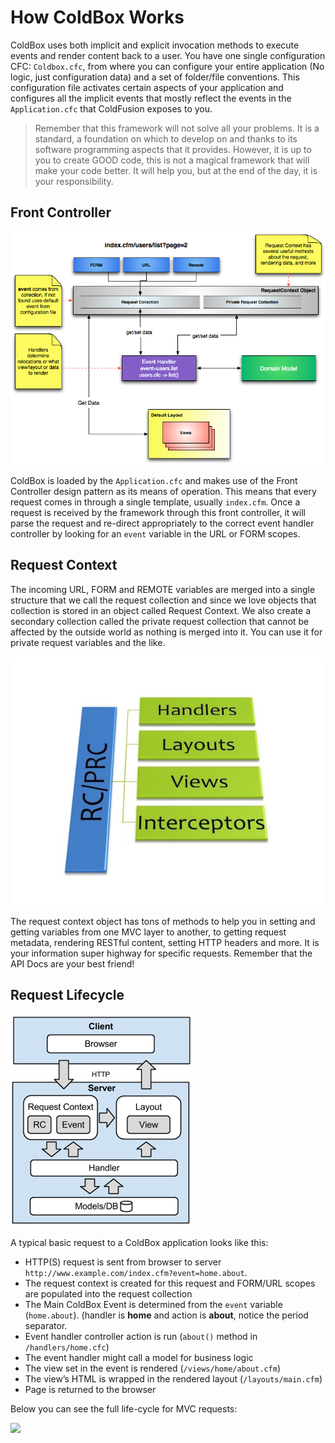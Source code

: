 # How ColdBox Works
ColdBox uses both implicit and explicit invocation methods to execute events and render content back to a user.  You have one single configuration CFC: `Coldbox.cfc`, from where you can configure your entire application (No logic, just configuration data) and a set of folder/file conventions. This configuration file activates certain aspects of your application and configures all the implicit events that mostly reflect the events in the `Application.cfc` that ColdFusion exposes to you.

>Remember that this framework will not solve all your problems. It is a standard, a foundation on which to develop on and thanks to its software programming aspects that it provides.  However, it is up to you to create GOOD code, this is not a magical framework that will make your code better. It will help you, but at the end of the day, it is your responsibility.

## Front Controller
<img src="../images/ColdBoxSimpleMVC.png">

ColdBox is loaded by the `Application.cfc` and makes use of the Front Controller design pattern as its means of operation. This means that every request comes in through a single template, usually `index.cfm`. Once a request is received by the framework through this front controller, it will parse the request and re-direct appropriately to the correct event handler controller by looking for an `event` variable in the URL or FORM scopes.

## Request Context
The incoming URL, FORM and REMOTE variables are merged into a single structure that we call the request collection and since we love objects that collection is stored in an object called Request Context. We also create a secondary collection called the private request collection that cannot be affected by the outside world as nothing is merged into it. You can use it for private request variables and the like.

<img src="../images/RequestCollectionDataBus.jpg">

The request context object has tons of methods to help you in setting and getting variables from one MVC layer to another, to getting request metadata, rendering RESTful content, setting HTTP headers and more. It is your information super highway for specific requests. Remember that the API Docs are your best friend!

## Request Lifecycle

<img src="../images/request-lifecycle.png">

A typical basic request to a ColdBox application looks like this:

* HTTP(S) request is sent from browser to server `http://www.example.com/index.cfm?event=home.about`.
* The request context is created for this request and FORM/URL scopes are populated into the request collection
* The Main ColdBox Event is determined from the `event` variable (`home.about`). (handler is **home** and action is **about**, notice the period separator.
* Event handler controller action is run (`about()` method in `/handlers/home.cfc`)
* The event handler might call a model for business logic
* The view set in the event is rendered (`/views/home/about.cfm`)
* The view’s HTML is wrapped in the rendered layout (`/layouts/main.cfm`)
* Page is returned to the browser

Below you can see the full life-cycle for MVC requests:

![](../../images/ColdBoxLifecycles.jpg)


